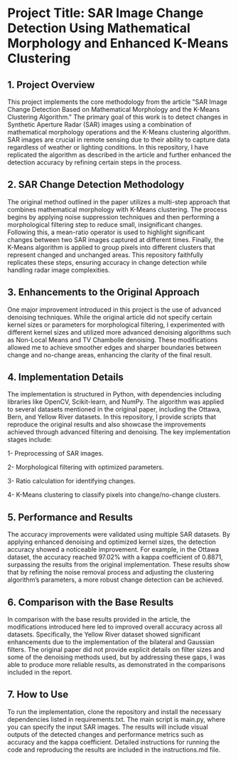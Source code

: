 # Project Title: SAR Image Change Detection Using Mathematical Morphology and Enhanced K-Means Clustering
## 1. Project Overview
This project implements the core methodology from the article "SAR Image Change Detection Based on Mathematical Morphology and the K-Means Clustering Algorithm." The primary goal of this work is to detect changes in Synthetic Aperture Radar (SAR) images using a combination of mathematical morphology operations and the K-Means clustering algorithm. SAR images are crucial in remote sensing due to their ability to capture data regardless of weather or lighting conditions. In this repository, I have replicated the algorithm as described in the article and further enhanced the detection accuracy by refining certain steps in the process.

## 2. SAR Change Detection Methodology
The original method outlined in the paper utilizes a multi-step approach that combines mathematical morphology with K-Means clustering. The process begins by applying noise suppression techniques and then performing a morphological filtering step to reduce small, insignificant changes. Following this, a mean-ratio operator is used to highlight significant changes between two SAR images captured at different times. Finally, the K-Means algorithm is applied to group pixels into different clusters that represent changed and unchanged areas. This repository faithfully replicates these steps, ensuring accuracy in change detection while handling radar image complexities.

## 3. Enhancements to the Original Approach
One major improvement introduced in this project is the use of advanced denoising techniques. While the original article did not specify certain kernel sizes or parameters for morphological filtering, I experimented with different kernel sizes and utilized more advanced denoising algorithms such as Non-Local Means and TV Chambolle denoising. These modifications allowed me to achieve smoother edges and sharper boundaries between change and no-change areas, enhancing the clarity of the final result.

## 4. Implementation Details
The implementation is structured in Python, with dependencies including libraries like OpenCV, Scikit-learn, and NumPy. The algorithm was applied to several datasets mentioned in the original paper, including the Ottawa, Bern, and Yellow River datasets. In this repository, I provide scripts that reproduce the original results and also showcase the improvements achieved through advanced filtering and denoising. The key implementation stages include:

1- Preprocessing of SAR images.

2- Morphological filtering with optimized parameters.

3- Ratio calculation for identifying changes.

4- K-Means clustering to classify pixels into change/no-change clusters.

## 5. Performance and Results
The accuracy improvements were validated using multiple SAR datasets. By applying enhanced denoising and optimized kernel sizes, the detection accuracy showed a noticeable improvement. For example, in the Ottawa dataset, the accuracy reached 97.02% with a kappa coefficient of 0.8871, surpassing the results from the original implementation. These results show that by refining the noise removal process and adjusting the clustering algorithm’s parameters, a more robust change detection can be achieved.

## 6. Comparison with the Base Results
In comparison with the base results provided in the article, the modifications introduced here led to improved overall accuracy across all datasets. Specifically, the Yellow River dataset showed significant enhancements due to the implementation of the bilateral and Gaussian filters. The original paper did not provide explicit details on filter sizes and some of the denoising methods used, but by addressing these gaps, I was able to produce more reliable results, as demonstrated in the comparisons included in the report.

## 7. How to Use
To run the implementation, clone the repository and install the necessary dependencies listed in requirements.txt. The main script is main.py, where you can specify the input SAR images. The results will include visual outputs of the detected changes and performance metrics such as accuracy and the kappa coefficient. Detailed instructions for running the code and reproducing the results are included in the instructions.md file.
